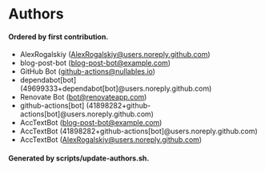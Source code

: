 # Authors

#### Ordered by first contribution.

- AlexRogalskiy (AlexRogalskiy@users.noreply.github.com)
- blog-post-bot (blog-post-bot@example.com)
- GitHub Bot (github-actions@nullables.io)
- dependabot[bot] (49699333+dependabot[bot]@users.noreply.github.com)
- Renovate Bot (bot@renovateapp.com)
- github-actions[bot] (41898282+github-actions[bot]@users.noreply.github.com)
- AccTextBot (blog-post-bot@example.com)
- AccTextBot (41898282+github-actions[bot]@users.noreply.github.com)
- AccTextBot (AlexRogalskiy@users.noreply.github.com)

#### Generated by scripts/update-authors.sh.
